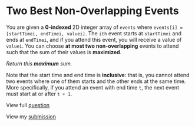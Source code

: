 # **Two Best Non-Overlapping Events**

You are given a **0-indexed** 2D integer array of `events` where `events[i] = [startTimei, endTimei, valuei]`. The `ith` event starts at `startTimei` and ends at `endTimei`, and if you attend this event, you will receive a value of `valuei`. You can choose **at most two non-overlapping** events to attend such that the sum of their values is **maximized**.

_Return this **maximum** sum._

Note that the start time and end time is **inclusive**: that is, you cannot attend two events where one of them starts and the other ends at the same time. More specifically, if you attend an event with end time `t`, the next event must start at or after `t + 1`.

View full [question](https://leetcode.com/problems/two-best-non-overlapping-events?envType=daily-question&envId=2024-12-08)

View my [submission](https://leetcode.com/problems/two-best-non-overlapping-events/submissions/1473614646)

